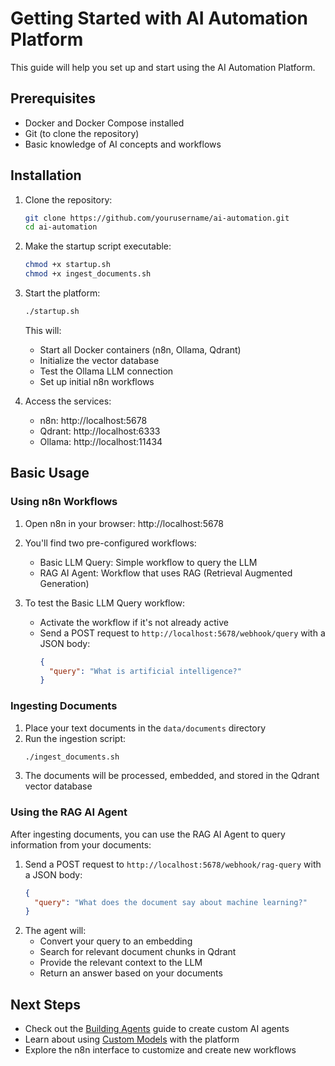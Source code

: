 # Getting Started with AI Automation Platform

This guide will help you set up and start using the AI Automation Platform.

## Prerequisites

- Docker and Docker Compose installed
- Git (to clone the repository)
- Basic knowledge of AI concepts and workflows

## Installation

1. Clone the repository:
   ```bash
   git clone https://github.com/yourusername/ai-automation.git
   cd ai-automation
   ```

2. Make the startup script executable:
   ```bash
   chmod +x startup.sh
   chmod +x ingest_documents.sh
   ```

3. Start the platform:
   ```bash
   ./startup.sh
   ```

   This will:
   - Start all Docker containers (n8n, Ollama, Qdrant)
   - Initialize the vector database
   - Test the Ollama LLM connection
   - Set up initial n8n workflows

4. Access the services:
   - n8n: http://localhost:5678
   - Qdrant: http://localhost:6333
   - Ollama: http://localhost:11434

## Basic Usage

### Using n8n Workflows

1. Open n8n in your browser: http://localhost:5678
2. You'll find two pre-configured workflows:
   - Basic LLM Query: Simple workflow to query the LLM
   - RAG AI Agent: Workflow that uses RAG (Retrieval Augmented Generation)

3. To test the Basic LLM Query workflow:
   - Activate the workflow if it's not already active
   - Send a POST request to `http://localhost:5678/webhook/query` with a JSON body:
     ```json
     {
       "query": "What is artificial intelligence?"
     }
     ```

### Ingesting Documents

1. Place your text documents in the `data/documents` directory
2. Run the ingestion script:
   ```bash
   ./ingest_documents.sh
   ```
3. The documents will be processed, embedded, and stored in the Qdrant vector database

### Using the RAG AI Agent

After ingesting documents, you can use the RAG AI Agent to query information from your documents:

1. Send a POST request to `http://localhost:5678/webhook/rag-query` with a JSON body:
   ```json
   {
     "query": "What does the document say about machine learning?"
   }
   ```
2. The agent will:
   - Convert your query to an embedding
   - Search for relevant document chunks in Qdrant
   - Provide the relevant context to the LLM
   - Return an answer based on your documents

## Next Steps

- Check out the [Building Agents](building_agents.md) guide to create custom AI agents
- Learn about using [Custom Models](custom_models.md) with the platform
- Explore the n8n interface to customize and create new workflows
